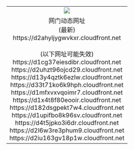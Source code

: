 ﻿<table>
  <tr></tr>
  <tr><td colspan=2 align=center><img src="https://d2ahyljygwvkxr.cloudfront.net/Up/oGate.jpg" /></td></tr>
  <tr><td colspan=2 align=center>网门动态网址<br/>(最新)
<br>https://d2ahyljygwvkxr.cloudfront.net
<br/><br/>(以下网址可能失效)
<br>https://d1cg37eiesdibr.cloudfront.net
<br>https://d2uhzt96ojcd29.cloudfront.net
<br>https://d13y4qztk6ezlw.cloudfront.net
<br>https://d33t71ko6k9hph.cloudfront.net
<br>https://d1mfxvxvqoimr7.cloudfront.net
<br>https://d1x4t8f80eooir.cloudfront.net
<br>https://d182dsgpekt7w4.cloudfront.net
<br>https://d1upifbo8k96sv.cloudfront.net
<br>https://d4t5jpko3i6dr.cloudfront.net
<br>https://d2l6w3re3phum9.cloudfront.net
<br>https://d2iu163gv18p1w.cloudfront.net
    </td>
  </tr>
</table>
